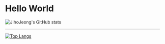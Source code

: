# Hello World

![JihoJeong's GitHub stats](https://github-readme-stats.vercel.app/api?username=JihoJeong97&show_icons=true&theme=radical)

---

[![Top Langs](https://github-readme-stats.vercel.app/api/top-langs/?username=JihoJeong97&layout=compact)](https://github.com/anuraghazra/github-readme-stats)

